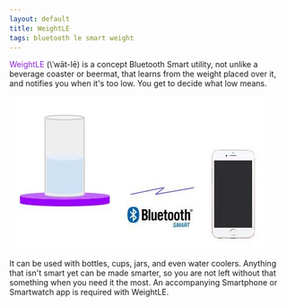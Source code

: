 ```yaml
---
layout: default
title: WeightLE
tags: bluetooth le smart weight
---
```


<span style="color:#8a23cf;">WeightLE</span> (\ˈwāt-lē\) is a concept Bluetooth Smart utility, not unlike a beverage coaster or beermat, that learns from the weight placed over it, and notifies you when it's too low. You get to decide what low means.

![WeightLE](/assets/img/weightle.jpg)

It can be used with bottles, cups, jars, and even water coolers. Anything that isn't smart yet can be made smarter, so you are not left without that something when you need it the most. An accompanying Smartphone or Smartwatch app is required with WeightLE.
